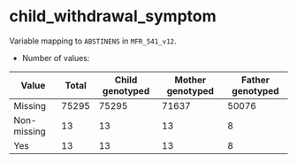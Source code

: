 # child_withdrawal_symptom
Variable mapping to `ABSTINENS` in `MFR_541_v12`.
- Number of values:

| Value | Total | Child genotyped | Mother genotyped | Father genotyped |
| ----- | ----- | --------------- | ---------------- | ---------------- |
| Missing | 75295 | 75295 | 71637 | 50076 |
| Non-missing | 13 | 13 | 13 | 8 |
| Yes | 13 | 13 | 13 |8 |



